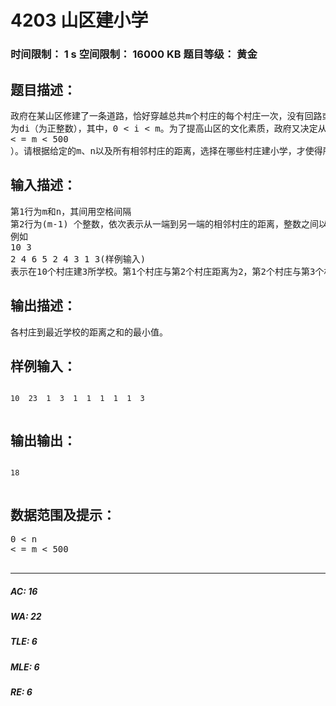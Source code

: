 # 4203 山区建小学   
### 时间限制： 1 s     空间限制： 16000 KB     题目等级： 黄金  
## 题目描述：  

<pre>
政府在某山区修建了一条道路，恰好穿越总共m个村庄的每个村庄一次，没有回路或交叉，任意两个村庄只能通过这条路来往。已知任意两个相邻的村庄之间的距离
为di（为正整数），其中，0 < i < m。为了提高山区的文化素质，政府又决定从m个村中选择n个村建小学（设 0 < n 
< = m < 500 
）。请根据给定的m、n以及所有相邻村庄的距离，选择在哪些村庄建小学，才使得所有村到最近小学的距离总和最小，计算最小值。
</pre>
  
  
## 输入描述：  

<pre>
第1行为m和n，其间用空格间隔  
第2行为(m-1) 个整数，依次表示从一端到另一端的相邻村庄的距离，整数之间以空格间隔。  
例如  
10 3  
2 4 6 5 2 4 3 1 3(样例输入)  
表示在10个村庄建3所学校。第1个村庄与第2个村庄距离为2，第2个村庄与第3个村庄距离为4，第3个村庄与第4个村庄距离为6，...，第9个村庄到第10个村庄的距离为3。
</pre>
  
  
## 输出描述：  

<pre>
各村庄到最近学校的距离之和的最小值。
</pre>
  
  
## 样例输入：  

<pre><code>
10  23  1  3  1  1  1  1  1  3  

</code></pre>
  
  
## 输出输出：  

<pre><code>
18  

</code></pre>
  
  
## 数据范围及提示：  

<pre>
0 < n 
< = m < 500  

</pre>
  
  
***  

##### AC: 16  
##### WA: 22  
##### TLE: 6  
##### MLE: 6  
##### RE: 6  
